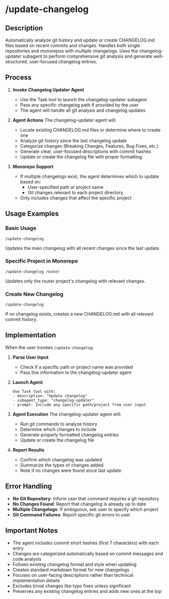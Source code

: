 # /update-changelog

## Description
Automatically analyze git history and update or create CHANGELOG.md files based on recent commits and changes. Handles both single repositories and monorepos with multiple changelogs. Uses the changelog-updater subagent to perform comprehensive git analysis and generate well-structured, user-focused changelog entries.

## Process

1. **Invoke Changelog Updater Agent**
   - Use the Task tool to launch the changelog-updater subagent
   - Pass any specific changelog path if provided by the user
   - The agent will handle all git analysis and changelog updates

2. **Agent Actions**
   The changelog-updater agent will:
   - Locate existing CHANGELOG.md files or determine where to create one
   - Analyze git history since the last changelog update
   - Categorize changes (Breaking Changes, Features, Bug Fixes, etc.)
   - Generate clear, user-focused descriptions with commit hashes
   - Update or create the changelog file with proper formatting

3. **Monorepo Support**
   - If multiple changelogs exist, the agent determines which to update based on:
     - User-specified path or project name
     - Git changes relevant to each project directory
   - Only includes changes that affect the specific project

## Usage Examples

### Basic Usage
```
/update-changelog
```
Updates the main changelog with all recent changes since the last update.

### Specific Project in Monorepo
```
/update-changelog router
```
Updates only the router project's changelog with relevant changes.

### Create New Changelog
```
/update-changelog
```
If no changelog exists, creates a new CHANGELOG.md with all relevant commit history.

## Implementation

When the user invokes `/update-changelog`:

1. **Parse User Input**
   - Check if a specific path or project name was provided
   - Pass this information to the changelog-updater agent

2. **Launch Agent**
   ```
   Use Task tool with:
   - description: "Update changelog"
   - subagent_type: "changelog-updater"
   - prompt: Include any specific path/project from user input
   ```

3. **Agent Execution**
   The changelog-updater agent will:
   - Run git commands to analyze history
   - Determine which changes to include
   - Generate properly formatted changelog entries
   - Update or create the changelog file

4. **Report Results**
   - Confirm which changelog was updated
   - Summarize the types of changes added
   - Note if no changes were found since last update

## Error Handling

- **No Git Repository**: Inform user that command requires a git repository
- **No Changes Found**: Report that changelog is already up to date
- **Multiple Changelogs**: If ambiguous, ask user to specify which project
- **Git Command Failures**: Report specific git errors to user

## Important Notes

- The agent includes commit short hashes (first 7 characters) with each entry
- Changes are categorized automatically based on commit messages and code analysis
- Follows existing changelog format and style when updating
- Creates standard markdown format for new changelogs
- Focuses on user-facing descriptions rather than technical implementation details
- Excludes trivial changes like typo fixes unless significant
- Preserves any existing changelog entries and adds new ones at the top